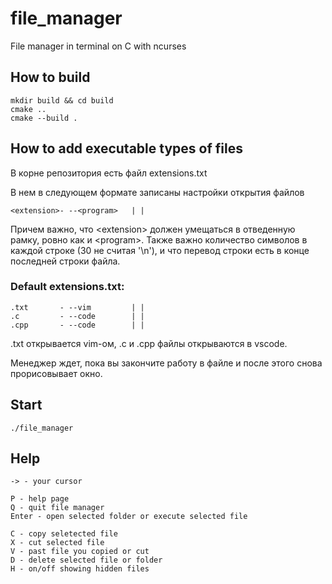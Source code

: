 # file_manager
File manager in terminal on C with ncurses


## How to build
```
mkdir build && cd build
cmake ..
cmake --build .
```

## How to add executable types of files

В корне репозитория есть файл extensions.txt

В нем в следующем формате записаны настройки открытия файлов

```
<extension>- --<program>   | |
```

Причем важно, что \<extension\> должен умещаться в отведенную рамку, ровно как и \<program\>. Также важно количество символов в каждой строке (30 не считая '\n'), и что перевод строки есть в конце последней строки файла.


### Default extensions.txt:

```
.txt       - --vim         | |
.c         - --code        | |
.cpp       - --code        | |

```

.txt открывается vim-ом, .c и .cpp файлы открываются в vscode. 

Менеджер ждет, пока вы закончите работу в файле и после этого снова прорисовывает окно.

## Start
```
./file_manager
```
## Help

```
-> - your cursor

P - help page
Q - quit file manager
Enter - open selected folder or execute selected file 
                                 
C - copy seletected file
X - cut selected file
V - past file you copied or cut
D - delete selected file or folder
H - on/off showing hidden files
```